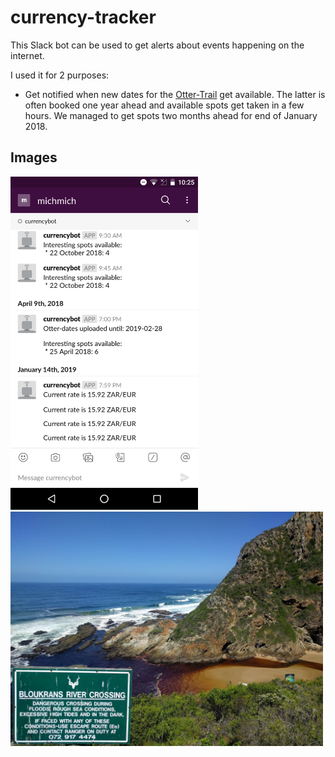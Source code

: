 # currency-tracker

This Slack bot can be used to get alerts about events happening on the internet.

I used it for 2 purposes:

* Get notified when new dates for the [Otter-Trail](https://en.wikipedia.org/wiki/Otter_Trail) get available. The latter is often booked one year ahead and available spots get taken in a few hours. We managed to get spots two months ahead for end of January 2018.

## Images

<img src="media/Slack.png" alt="Slack" width="300px">
<img src="media/OtterTrail.jpg" alt="OtterTrail" width="500px">

